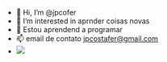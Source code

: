 - 👋 Hi, I’m @jpcofer
- 👀 I’m interested in  aprnder coisas novas
- 🌱 Estou aprendend a programar
- 📫 email de contato jpcostafer@gmail.com
-   ![](https://img.shields.io/badge/Scratch-4D97FF?style=for-the-badge&logo=Scratch&logoColor=white)
